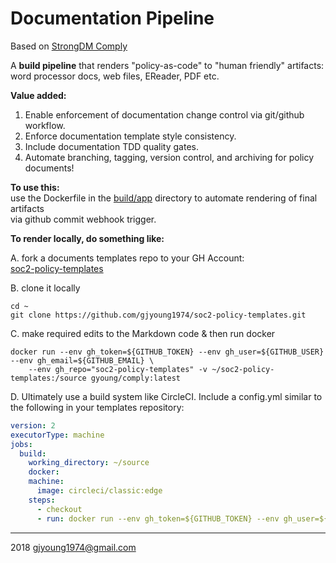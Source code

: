 # Documentation Pipeline    

Based on [StrongDM Comply](https://github.com/strongdm/comply)    

A **build pipeline** that renders "policy-as-code" to "human friendly" artifacts: word processor docs, web files, EReader, PDF etc.    

**Value added:**     
1. Enable enforcement of documentation change control via git/github workflow.
1. Enforce documentation template style consistency.
1. Include documentation TDD quality gates.
1. Automate  branching, tagging, version control, and archiving for policy documents!

**To use this:**     
use the Dockerfile in the [build/app](./build/app) directory to automate rendering of final artifacts    
via github commit webhook trigger.

**To render locally, do something like:**    

A. fork a documents templates repo to your GH Account:    
[soc2-policy-templates](https://github.com/gjyoung1974/soc2-policy-templates)     

B. clone it locally  

```shell
cd ~
git clone https://github.com/gjyoung1974/soc2-policy-templates.git
```

C. make required edits to the Markdown code & then run docker     

```shell
docker run --env gh_token=${GITHUB_TOKEN} --env gh_user=${GITHUB_USER} --env gh_email=${GITHUB_EMAIL} \
    --env gh_repo="soc2-policy-templates" -v ~/soc2-policy-templates:/source gyoung/comply:latest
```

D. Ultimately use a build system like CircleCI. Include a config.yml similar to the following in your templates repository:

```yaml
version: 2
executorType: machine
jobs:
  build:
    working_directory: ~/source
    docker:
    machine:
      image: circleci/classic:edge
    steps:
      - checkout
      - run: docker run --env gh_token=${GITHUB_TOKEN} --env gh_user=${GITHUB_USER} --env gh_email=${GITHUB_EMAIL} --env gh_repo=${GITHUB_REPO} ${COMPLY_APP_IMAGE}
```   

---    
2018 gjyoung1974@gmail.com
